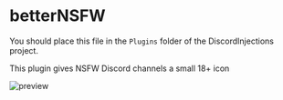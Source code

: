 # betterNSFW

You should place this file in the `Plugins` folder of the DiscordInjections project.

This plugin gives NSFW Discord channels a small 18+ icon

![preview](https://i-need.discord.cards/02ad30.png)